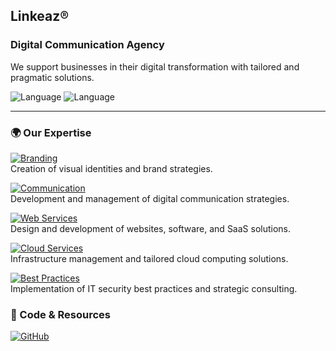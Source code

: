 ## **Linkeaz®**
### Digital Communication Agency

We support businesses in their digital transformation with tailored and pragmatic solutions.

![Language](https://img.shields.io/badge/Languages-Français_🇫🇷-181717?logo=translate) 
![Language](https://img.shields.io/badge/English_🇬🇧-181717?logo=translate)

---

### 🌍 Our Expertise

[![Branding](https://img.shields.io/badge/Branding-Visual_Identity-blue?logo=adobe)](https://www.linkeaz.net/services/#identite-visuelle)  
Creation of visual identities and brand strategies.

[![Communication](https://img.shields.io/badge/Communication-Digital_Strategies-green?logo=adobe)](https://www.linkeaz.net/services/#identite-visuelle)  
Development and management of digital communication strategies.
 
[![Web Services](https://img.shields.io/badge/Web_Services-Website_Development-yellow?logo=adobe)](https://www.linkeaz.net/services/#web-design)  
Design and development of websites, software, and SaaS solutions.

[![Cloud Services](https://img.shields.io/badge/Cloud_Services-Managed_Solutions-orange?logo=amazonaws)](https://www.linkeaz.net/services/#cloud)  
Infrastructure management and tailored cloud computing solutions.

[![Best Practices](https://img.shields.io/badge/Best_Practices-Security_&_Consulting-red?logo=security)](https://www.linkeaz.net/a-propos/#section4)  
Implementation of IT security best practices and strategic consulting.



### 🔗 Code & Resources

[![GitHub](https://img.shields.io/badge/GitHub-Linkeaz®_Repo-181717?logo=github)](https://github.com/linkeaz)


